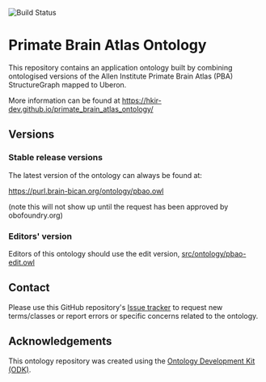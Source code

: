 
![Build Status](https://github.com/hkir-dev/primate_brain_atlas_ontology/workflows/CI/badge.svg)
# Primate Brain Atlas Ontology

This repository contains an application ontology built by combining ontologised versions of the Allen Institute Primate Brain Atlas (PBA) StructureGraph mapped to Uberon. 

More information can be found at https://hkir-dev.github.io/primate_brain_atlas_ontology/

## Versions

### Stable release versions

The latest version of the ontology can always be found at:

https://purl.brain-bican.org/ontology/pbao.owl

(note this will not show up until the request has been approved by obofoundry.org)

### Editors' version

Editors of this ontology should use the edit version, [src/ontology/pbao-edit.owl](src/ontology/pbao-edit.owl)

## Contact

Please use this GitHub repository's [Issue tracker](https://github.com/hkir-dev/primate_brain_atlas_ontology/issues) to request new terms/classes or report errors or specific concerns related to the ontology.

## Acknowledgements

This ontology repository was created using the [Ontology Development Kit (ODK)](https://github.com/INCATools/ontology-development-kit).